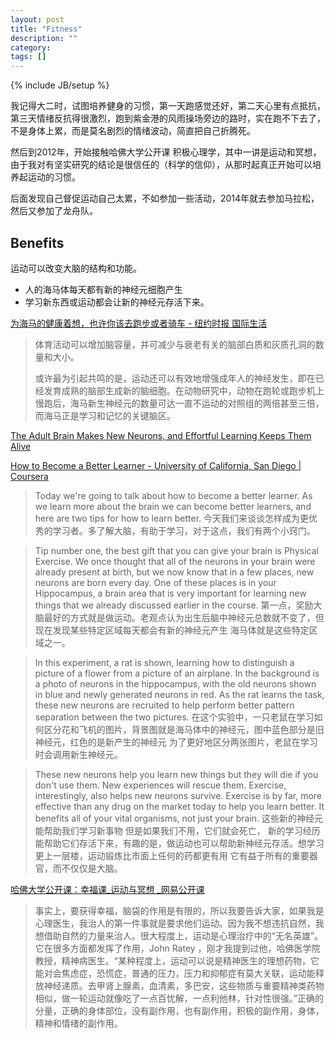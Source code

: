 ```yaml
---
layout: post
title: "Fitness"
description: ""
category: 
tags: []
---
```

{% include JB/setup %}

我记得大二时，试图培养健身的习惯，第一天跑感觉还好，第二天心里有点抵抗，第三天情绪反抗得很激烈，跑到紫金港的风雨操场旁边的路时，实在跑不下去了，不是身体上累，而是莫名剧烈的情绪波动，简直把自己折腾死。

然后到2012年，开始接触哈佛大学公开课 积极心理学，其中一讲是运动和冥想，由于我对有坚实研究的结论是很信任的（科学的信仰），从那时起真正开始可以培养起运动的习惯。

后面发现自己督促运动自己太累，不如参加一些活动，2014年就去参加马拉松，然后又参加了龙舟队。

## Benefits

运动可以改变大脑的结构和功能。
- 人的海马体每天都有新的神经元细胞产生
- 学习新东西或运动都会让新的神经元存活下来。

[为海马的健康着想，也许你该去跑步或者骑车 - 纽约时报 国际生活](http://cn.nytstyle.com/health/20160329/t29well-brain/)
>体育活动可以增加脑容量，并可减少与衰老有关的脑部白质和灰质孔洞的数量和大小。
>
>或许最为引起共鸣的是，运动还可以有效地增强成年人的神经发生，即在已经发育成熟的脑部生成新的脑细胞。在动物研究中，动物在跑轮或跑步机上慢跑后，海马新生神经元的数量可达一直不运动的对照组的两倍甚至三倍，而海马正是学习和记忆的关键脑区。

[The Adult Brain Makes New Neurons, and Effortful Learning Keeps Them Alive](http://cdp.sagepub.com/content/23/5/311.short)

[How to Become a Better Learner - University of California, San Diego | Coursera](https://www.coursera.org/learn/learning-how-to-learn/lecture/f839b/how-to-become-a-better-learner)

>Today we're going to talk about how to become a better learner. As we learn more about the brain we can become better learners, and here are two tips for how to learn better.
今天我们来谈谈怎样成为更优秀的学习者。多了解大脑，有助于学习，对于这点，我们有两个小窍门。

>Tip number one, the best gift that you can give your brain is Physical Exercise. We once thought that all of the neurons in your brain were already present at birth, but we now know that in a few places, new neurons are born every day. One of these places is in your Hippocampus, a brain area that is very important for learning new things that we already discussed earlier in the course.
第一点，奖励大脑最好的方式就是做运动。老观点认为出生后脑中神经元总数就不变了，但现在发现某些特定区域每天都会有新的神经元产生 海马体就是这些特定区域之一。

>In this experiment, a rat is shown, learning how to distinguish a picture of a flower from a picture of an airplane. In the background is a photo of neurons in the hippocampus, with the old neurons shown in blue and newly generated neurons in red. As the rat learns the task, these new neurons are recruited to help perform better pattern separation between the two pictures.
在这个实验中，一只老鼠在学习如何区分花和飞机的图片，背景图就是海马体中的神经元，图中蓝色部分是旧神经元，红色的是新产生的神经元 为了更好地区分两张图片，老鼠在学习时会调用新生神经元。

>These new neurons help you learn new things but they will die if you don't use them. New experiences will rescue them. Exercise, interestingly, also helps new neurons survive. Exercise is by far, more effective than any drug on the market today to help you learn better. It benefits all of your vital organisms, not just your brain.
这些新的神经元能帮助我们学习新事物 但是如果我们不用，它们就会死亡， 新的学习经历能帮助它们存活下来，有趣的是，做运动也可以帮助新神经元存活。想学习更上一层楼，运动锻炼比市面上任何的药都更有用 它有益于所有的重要器官，而不仅仅是大脑。

[哈佛大学公开课：幸福课_运动与冥想 _网易公开课](http://open.163.com/movie/2006/1/2/I/M6HV755O6_M6I43F92I.html)
>事实上，要获得幸福，脑袋的作用是有限的，所以我要告诉大家，如果我是心理医生，我治人的第一件事就是要求他们运动。因为我不想违抗自然，我想借助自然的力量来治人。很大程度上，运动是心理治疗中的“无名英雄”。它在很多方面都发挥了作用，John Ratey ，刚才我提到过他，哈佛医学院教授，精神病医生。“某种程度上，运动可以说是精神医生的理想药物，它能对会焦虑症，恐慌症，普通的压力，压力和抑郁症有莫大关联，运动能释放神经递质。去甲肾上腺素，血清素，多巴安，这些物质与重要精神类药物相似，做一轮运动就像吃了一点百忧解，一点利他林，针对性很强。”正确的分量，正确的身体部位，没有副作用，也有副作用，积极的副作用，身体，精神和情绪的副作用。
